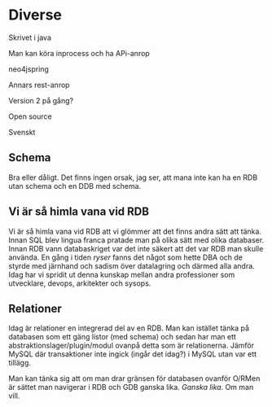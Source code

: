 # Diverse

Skrivet i java

Man kan köra inprocess och ha APi-anrop

neo4jspring

Annars rest-anrop

Version 2 på gång?

Open source

Svenskt

## Schema

Bra eller dåligt.
Det finns ingen orsak, jag ser, att mana inte kan ha en RDB utan schema och en DDB med schema.

## Vi är så himla vana vid RDB

Vi är så himla vana vid RDB att vi glömmer att det finns andra sätt att tänka.  
Innan SQL blev lingua franca pratade man på olika sätt med olika databaser.
Innan RDB vann databaskriget var det inte säkert att det var RDB man skulle använda.
En gång i tiden *ryser* fanns det något som hette DBA och de styrde med järnhand och sadism över datalagring och därmed alla andra. Idag har vi spridit ut denna kunskap mellan andra professioner som utvecklare, devops, arkitekter och sysops.

## Relationer

Idag är relationer en integrerad del av en RDB. Man kan istället tänka på databasen som ett gäng listor (med schema) och sedan har man ett abstraktionslager/plugin/modul ovanpå detta som är relationerna. Jämför MySQL där transaktioner inte ingick (ingår det idag?) i MySQL utan var ett tillägg.  

Man kan tänka sig att om man drar gränsen för databasen ovanför O/RMen är sättet man navigerar i RDB och GDB ganska lika. *Ganska lika*. Om man vill.
